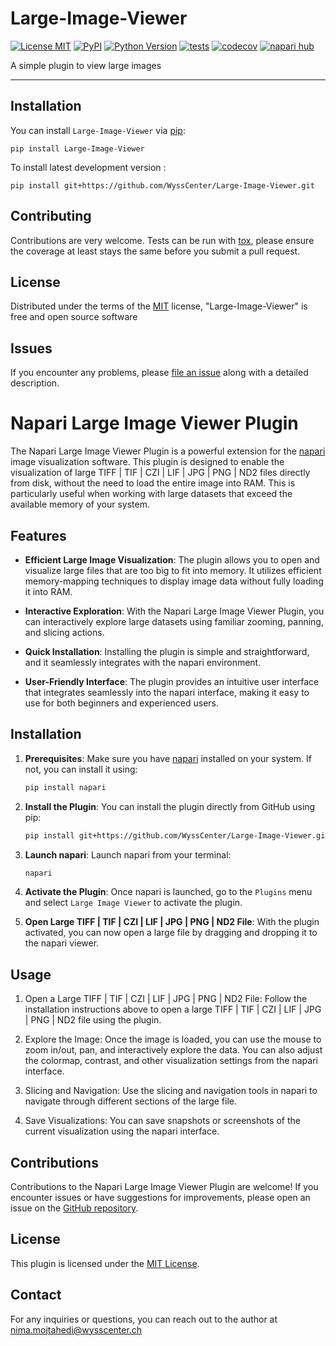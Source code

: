 # Large-Image-Viewer

[![License MIT](https://img.shields.io/pypi/l/Large-Image-Viewer.svg?color=green)](https://github.com/WyssCenter/Large-Image-Viewer/raw/main/LICENSE)
[![PyPI](https://img.shields.io/pypi/v/Large-Image-Viewer.svg?color=green)](https://pypi.org/project/Large-Image-Viewer)
[![Python Version](https://img.shields.io/pypi/pyversions/Large-Image-Viewer.svg?color=green)](https://python.org)
[![tests](https://github.com/WyssCenter/Large-Image-Viewer/workflows/tests/badge.svg)](https://github.com/WyssCenter/Large-Image-Viewer/actions)
[![codecov](https://codecov.io/gh/WyssCenter/Large-Image-Viewer/branch/main/graph/badge.svg)](https://codecov.io/gh/WyssCenter/Large-Image-Viewer)
[![napari hub](https://img.shields.io/endpoint?url=https://api.napari-hub.org/shields/Large-Image-Viewer)](https://napari-hub.org/plugins/Large-Image-Viewer)

A simple plugin to view large images

----------------------------------

<!--
Don't miss the full getting started guide to set up your new package:
https://github.com/napari/cookiecutter-napari-plugin#getting-started

and review the napari docs for plugin developers:
https://napari.org/stable/plugins/index.html
-->

## Installation

You can install `Large-Image-Viewer` via [pip]:

    pip install Large-Image-Viewer



To install latest development version :

    pip install git+https://github.com/WyssCenter/Large-Image-Viewer.git


## Contributing

Contributions are very welcome. Tests can be run with [tox], please ensure
the coverage at least stays the same before you submit a pull request.

## License

Distributed under the terms of the [MIT] license,
"Large-Image-Viewer" is free and open source software

## Issues

If you encounter any problems, please [file an issue] along with a detailed description.

[napari]: https://github.com/napari/napari
[Cookiecutter]: https://github.com/audreyr/cookiecutter
[@napari]: https://github.com/napari
[MIT]: http://opensource.org/licenses/MIT
[BSD-3]: http://opensource.org/licenses/BSD-3-Clause
[GNU GPL v3.0]: http://www.gnu.org/licenses/gpl-3.0.txt
[GNU LGPL v3.0]: http://www.gnu.org/licenses/lgpl-3.0.txt
[Apache Software License 2.0]: http://www.apache.org/licenses/LICENSE-2.0
[Mozilla Public License 2.0]: https://www.mozilla.org/media/MPL/2.0/index.txt
[cookiecutter-napari-plugin]: https://github.com/napari/cookiecutter-napari-plugin

[file an issue]: https://github.com/WyssCenter/Large-Image-Viewer/issues

[napari]: https://github.com/napari/napari
[tox]: https://tox.readthedocs.io/en/latest/
[pip]: https://pypi.org/project/pip/
[PyPI]: https://pypi.org/




# Napari Large Image Viewer Plugin

The Napari Large Image Viewer Plugin is a powerful extension for the [napari](https://napari.org/) image visualization software. This plugin is designed to enable the visualization of large TIFF | TIF | CZI | LIF | JPG | PNG | ND2 files directly from disk, without the need to load the entire image into RAM. This is particularly useful when working with large datasets that exceed the available memory of your system.


## Features

- **Efficient Large Image Visualization**: The plugin allows you to open and visualize large files that are too big to fit into memory. It utilizes efficient memory-mapping techniques to display image data without fully loading it into RAM.

- **Interactive Exploration**: With the Napari Large Image Viewer Plugin, you can interactively explore large datasets using familiar zooming, panning, and slicing actions.

- **Quick Installation**: Installing the plugin is simple and straightforward, and it seamlessly integrates with the napari environment.

- **User-Friendly Interface**: The plugin provides an intuitive user interface that integrates seamlessly into the napari interface, making it easy to use for both beginners and experienced users.

## Installation

1. **Prerequisites**: Make sure you have [napari](https://napari.org/) installed on your system. If not, you can install it using:

   ```bash
   pip install napari
   ```

2. **Install the Plugin**: You can install the plugin directly from GitHub using pip:

   ```bash
   pip install git+https://github.com/WyssCenter/Large-Image-Viewer.git
   ```

3. **Launch napari**: Launch napari from your terminal:

   ```bash
   napari
   ```

4. **Activate the Plugin**: Once napari is launched, go to the `Plugins` menu and select `Large Image Viewer` to activate the plugin.

5. **Open Large TIFF | TIF | CZI | LIF | JPG | PNG | ND2 File**: With the plugin activated, you can now open a large file by dragging and dropping it to the napari viewer.

## Usage

1. Open a Large TIFF | TIF | CZI | LIF | JPG | PNG | ND2 File: Follow the installation instructions above to open a large TIFF | TIF | CZI | LIF | JPG | PNG | ND2 file using the plugin.

2. Explore the Image: Once the image is loaded, you can use the mouse to zoom in/out, pan, and interactively explore the data. You can also adjust the colormap, contrast, and other visualization settings from the napari interface.

3. Slicing and Navigation: Use the slicing and navigation tools in napari to navigate through different sections of the large file.

4. Save Visualizations: You can save snapshots or screenshots of the current visualization using the napari interface.

## Contributions

Contributions to the Napari Large Image Viewer Plugin are welcome! If you encounter issues or have suggestions for improvements, please open an issue on the [GitHub repository](https://github.com/WyssCenter/Large-Image-Viewer.git).

## License

This plugin is licensed under the [MIT License](LICENSE).

## Contact

For any inquiries or questions, you can reach out to the author at nima.mojtahedi@wysscenter.ch
